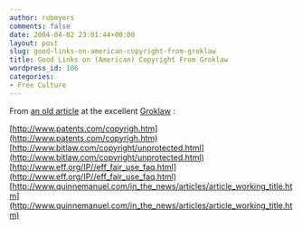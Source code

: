 ```yaml
---
author: robmyers
comments: false
date: 2004-04-02 23:01:44+00:00
layout: post
slug: good-links-on-american-copyright-from-groklaw
title: Good Links on (American) Copyright From Groklaw
wordpress_id: 106
categories:
- Free Culture
---
```


From [an old article](http://radio.weblogs.com/0120124/2003/07/05.html) at the excellent [Groklaw](http://www.groklaw.net/) :  
  
[http://www.patents.com/copyrigh.htm](http://www.patents.com/copyrigh.htm)   
[http://www.bitlaw.com/copyright/unprotected.html](http://www.bitlaw.com/copyright/unprotected.html)   
[http://www.eff.org/IP//eff_fair_use_faq.html](http://www.eff.org/IP//eff_fair_use_faq.html)   
[http://www.quinnemanuel.com/in_the_news/articles/article_working_title.htm](http://www.quinnemanuel.com/in_the_news/articles/article_working_title.htm)

  


